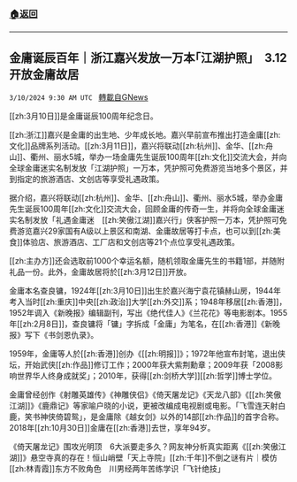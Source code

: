 ###  [:house:返回](README.md)
---


## 金庸诞辰百年｜浙江嘉兴发放一万本｢江湖护照｣　3.12开放金庸故居
`3/10/2024 9:30 AM UTC ` [轉載自GNews](https://gnews.org/articles/2381481)

[[zh:3月10日]]是金庸诞辰100周年纪念日。

[[zh:浙江]]嘉兴是金庸的出生地、少年成长地。嘉兴早前宣布推出打造金庸[[zh:文化]]品牌系列活动。[[zh:3月11日]]，嘉兴将联动[[zh:杭州]]、金华、[[zh:舟山]]、衢州、丽水5城，举办一场金庸先生诞辰100周年[[zh:文化]]交流大会，并向全球金庸迷实名制发放「江湖护照」一万本，凭护照可免费游览当地多个景区，并到指定的旅游酒店、文创店等享受礼遇政策。

据介绍，嘉兴将联动[[zh:杭州]]、金华、[[zh:舟山]]、衢州、丽水5城，举办金庸先生诞辰100周年[[zh:文化]]交流大会，回顾金庸的传奇一生，并将向全球金庸迷实名制发放「礼遇金庸迷　[[zh:笑傲江湖]]嘉兴行」侠客护照一万本，凭护照可免费游览嘉兴29家国有A级以上景区和南湖、金庸故居等打卡点，也可以到[[zh:美食]]体验店、旅游酒店、工厂店和文创店等21个点位享受礼遇政策。

[[zh:主办方]]还会选取前1000个幸运名额，随机领取金庸先生的书籍1部，并随附礼品一份。此外，金庸故居将於[[zh:3月12日]]开放。

金庸本名查良镛，1924年[[zh:3月10日]]出生於嘉兴海宁袁花镇赫山房，1944年考入当时[[zh:重庆]]中央[[zh:政治]]大学[[zh:外交]]系；1948年移居[[zh:香港]]，1952年调入《新晚报》编辑副刊，写出《绝代佳人》《兰花花》等电影剧本。1955年[[zh:2月8日]]，查良镛将「镛」字拆成「金庸」为笔名，在[[zh:香港]]《新晚报》写下《书剑恩仇录》。

1959年，金庸等人於[[zh:香港]]创办《[[zh:明报]]》；1972年他宣布封笔，退出侠坛，开始武侠[[zh:作品]]修订工作；2000年获大紫荆勳章；2009年获「2008影响世界华人终身成就奖」；2010年，获得[[zh:剑桥大学]][[zh:哲学]]博士学位。

金庸曾经创作《射雕英雄传》《神雕侠侣》《倚天屠龙记》《天龙八部》《[[zh:笑傲江湖]]》《鹿鼎记》等家喻户晓的小说，更被改编成电视剧或电影。「飞雪连天射白鹿，笑书神侠倚碧鸳」，是金庸除《越女剑》以外的14部[[zh:作品]]的首字合称。2018年[[zh:10月30日]]金庸在[[zh:香港]]去世，享年94岁。

《倚天屠龙记》围攻光明顶　6大派要走多久？网友神分析真实距离《[[zh:笑傲江湖]]》悬空寺真的存在！恒山峭壁「天上寺院」[[zh:千年]]不倒之谜有片｜模仿[[zh:林青霞]]东方不败角色　川男经两年苦练学识「飞针绝技」
